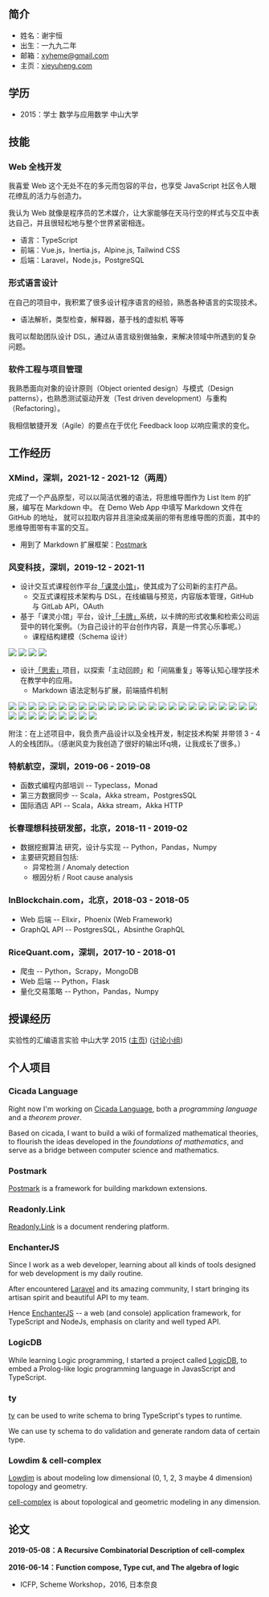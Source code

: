 ## 简介

- 姓名：谢宇恒
- 出生：一九九二年
- 邮箱：[xyheme@gmail.com](mailto:xyheme@gmail.com)
- 主页：[xieyuheng.com](https://xieyuheng.com)

## 学历

- 2015：学士 数学与应用数学 中山大学

## 技能

### Web 全栈开发

我喜爱 Web 这个无处不在的多元而包容的平台，也享受 JavaScript 社区令人眼花缭乱的活力与创造力。

我认为 Web 就像是程序员的艺术媒介，让大家能够在天马行空的样式与交互中表达自己，并且很轻松地与整个世界紧密相连。

- 语言：TypeScript
- 前端：Vue.js，Inertia.js，Alpine.js, Tailwind CSS
- 后端：Laravel，Node.js，PostgreSQL

### 形式语言设计

在自己的项目中，我积累了很多设计程序语言的经验，熟悉各种语言的实现技术。
- 语法解析，类型检查，解释器，基于栈的虚拟机 等等

我可以帮助团队设计 DSL，通过从语言级别做抽象，来解决领域中所遇到的复杂问题。

### 软件工程与项目管理

我熟悉面向对象的设计原则（Object oriented design）与模式（Design patterns），也熟悉测试驱动开发（Test driven development）与重构（Refactoring）。

我相信敏捷开发（Agile）的要点在于优化 Feedback loop 以响应需求的变化。

## 工作经历

### XMind，深圳，2021-12 - 2021-12（两周）

完成了一个产品原型，可以以简洁优雅的语法，将思维导图作为 List Item 的扩展，编写在 Markdown 中。
在 Demo Web App 中填写 Markdown 文件在 GitHub 的地址，
就可以拉取内容并且渲染成美丽的带有思维导图的页面，其中的思维导图带有丰富的交互。

- 用到了 Markdown 扩展框架：[Postmark](https://github.com/xieyuheng/postmark)

### 风变科技，深圳，2019-12 - 2021-11

- 设计交互式课程创作平台[「课灵小馆」](https://cleword.cn)，使其成为了公司新的主打产品。
  - 交互式课程技术架构与 DSL，在线编辑与预览，内容版本管理，GitHub 与 GitLab API，OAuth
- 基于「课灵小馆」平台，设计[「卡牌」](https://cards.cleword.cn)系统，以卡牌的形式收集和检索公司运营中的转化案例。（为自己设计的平台创作内容，真是一件赏心乐事呢。）
  - 课程结构建模（Schema 设计）

![](https://image-link.vercel.app/clepub/1.jpg)
![](https://image-link.vercel.app/clepub/2.jpg)
![](https://image-link.vercel.app/clepub/3.jpg)
![](https://image-link.vercel.app/clepub/4.jpg)

- 设计[「思索」](https://sisuo.cn)项目，以探索「主动回顾」和「间隔重复」等等认知心理学技术在教学中的应用。
  - Markdown 语法定制与扩展，前端插件机制

![](https://image-link.vercel.app/sisuo/mobile/Screenshot_20220408-032656.jpg)
![](https://image-link.vercel.app/sisuo/mobile/Screenshot_20220408-032747.jpg)
![](https://image-link.vercel.app/sisuo/mobile/Screenshot_20220408-032651.jpg)
![](https://image-link.vercel.app/sisuo/mobile/Screenshot_20220408-032422.jpg)
![](https://image-link.vercel.app/sisuo/mobile/Screenshot_20220408-032613.jpg)
![](https://image-link.vercel.app/sisuo/mobile/Screenshot_20220408-032709.jpg)
![](https://image-link.vercel.app/sisuo/mobile/Screenshot_20220408-032751.jpg)
![](https://image-link.vercel.app/sisuo/mobile/Screenshot_20220408-032742.jpg)
![](https://image-link.vercel.app/sisuo/mobile/Screenshot_20220408-032704.jpg)
![](https://image-link.vercel.app/sisuo/mobile/Screenshot_20220408-032722.jpg)
![](https://image-link.vercel.app/sisuo/mobile/Screenshot_20220408-032737.jpg)
![](https://image-link.vercel.app/sisuo/mobile/Screenshot_20220408-032543.jpg)
![](https://image-link.vercel.app/sisuo/mobile/Screenshot_20220408-032434.jpg)
![](https://image-link.vercel.app/sisuo/mobile/Screenshot_20220408-032646.jpg)
![](https://image-link.vercel.app/sisuo/mobile/Screenshot_20220408-032727.jpg)
![](https://image-link.vercel.app/sisuo/mobile/Screenshot_20220408-032756.jpg)
![](https://image-link.vercel.app/sisuo/mobile/Screenshot_20220408-032715.jpg)
![](https://image-link.vercel.app/sisuo/mobile/Screenshot_20220408-032410.jpg)
![](https://image-link.vercel.app/sisuo/mobile/Screenshot_20220408-032429.jpg)
![](https://image-link.vercel.app/sisuo/mobile/Screenshot_20220408-032439.jpg)
![](https://image-link.vercel.app/sisuo/mobile/Screenshot_20220408-032732.jpg)
![](https://image-link.vercel.app/sisuo/mobile/Screenshot_20220408-032808.jpg)
![](https://image-link.vercel.app/sisuo/mobile/Screenshot_20220408-032528.jpg)
![](https://image-link.vercel.app/sisuo/mobile/Screenshot_20220408-032618.jpg)
![](https://image-link.vercel.app/sisuo/desktop/2022-04-08-033729_3000x2000_scrot.png)
![](https://image-link.vercel.app/sisuo/desktop/2022-04-08-033727_3000x2000_scrot.png)
![](https://image-link.vercel.app/sisuo/desktop/2022-04-08-033722_3000x2000_scrot.png)
![](https://image-link.vercel.app/sisuo/desktop/2022-04-08-033530_3000x2000_scrot.png)
![](https://image-link.vercel.app/sisuo/desktop/2022-04-08-033517_3000x2000_scrot.png)
![](https://image-link.vercel.app/sisuo/desktop/2022-04-08-033534_3000x2000_scrot.png)
![](https://image-link.vercel.app/sisuo/desktop/2022-04-08-033757_3000x2000_scrot.png)
![](https://image-link.vercel.app/sisuo/desktop/2022-04-08-033459_3000x2000_scrot.png)
![](https://image-link.vercel.app/sisuo/desktop/2022-04-08-033520_3000x2000_scrot.png)
![](https://image-link.vercel.app/sisuo/desktop/2022-04-08-033519_3000x2000_scrot.png)

附注：在上述项目中，我负责产品设计以及全栈开发，制定技术构架 并带领 3 - 4 人的全栈团队。（感谢风变为我创造了很好的输出环q境，让我成长了很多。）

### 特航航空，深圳，2019-06 - 2019-08

- 函数式编程内部培训 -- Typeclass，Monad
- 第三方数据同步 -- Scala，Akka stream，PostgresSQL
- 国际酒店 API -- Scala，Akka stream，Akka HTTP

### 长春理想科技研发部，北京，2018-11 - 2019-02

- 数据挖掘算法 研究，设计与实现 -- Python，Pandas，Numpy
- 主要研究题目包括:
  - 异常检测 / Anomaly detection
  - 根因分析 / Root cause analysis

### InBlockchain.com，北京，2018-03 - 2018-05

- Web 后端 -- Elixir，Phoenix (Web Framework)
- GraphQL API -- PostgresSQL，Absinthe GraphQL

### RiceQuant.com，深圳，2017-10 - 2018-01

- 爬虫 -- Python，Scrapy，MongoDB
- Web 后端 -- Python，Flask
- 量化交易策略 -- Python，Pandas，Numpy

## 授课经历

实验性的汇编语言实验 中山大学 2015 ([主页](http://the-little-language-designer.github.io/cicada-nymph/course/contents.html)) ([讨论小组](https://github.com/the-little-language-designer))

## 个人项目

### Cicada Language

Right now I'm working on [Cicada Language](https://cicada-lang.org),
both a *programming language* and a *theorem prover*.

Based on cicada, I want to build a wiki of formalized
mathematical theories, to flourish the ideas developed in the
*foundations of mathematics*, and serve as a bridge between computer
science and mathematics.

### Postmark

[Postmark](https://github.com/xieyuheng/postmark)
is a framework for building markdown extensions.

### Readonly.Link

[Readonly.Link](https://readonly.link)
is a document rendering platform.

### EnchanterJS

Since I work as a web developer, learning about all kinds of tools
designed for web development is my daily routine.

After encountered [Laravel](https://laravel.com) and its amazing community,
I start bringing its artisan spirit and beautiful API to my team.

Hence [EnchanterJS](https://github.com/enchanterjs/enchanter)
-- a web (and console) application framework,
for TypeScript and NodeJs, emphasis on clarity and well typed API.

### LogicDB

While learning Logic programming, I started a project called
[LogicDB](https://github.com/xieyuheng/logic-db), to embed a
Prolog-like logic programming language in JavasScript and TypeScript.

### ty

[ty](https://github.com/xieyuheng/ty) can be used to write schema to bring TypeScript's types to runtime.

We can use ty schema to do validation and generate random data of certain type.

### Lowdim & cell-complex

[Lowdim](https://github.com/xieyuheng/lowdim) is about modeling low
dimensional (0, 1, 2, 3 maybe 4 dimension) topology and geometry.

[cell-complex](https://github.com/xieyuheng/cell-complex) is about
topological and geometric modeling in any dimension.

## 论文

**2019-05-08：A Recursive Combinatorial Description of cell-complex**

**2016-06-14：Function compose, Type cut, and The algebra of logic**
- ICFP, Scheme Workshop，2016, 日本奈良
